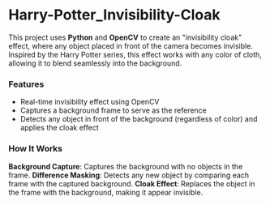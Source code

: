 # Harry-Potter_Invisibility-Cloak
This project uses **Python** and **OpenCV** to create an "invisibility cloak" effect, where any object placed in front of the camera becomes invisible. Inspired by the Harry Potter series, this effect works with any color of cloth, allowing it to blend seamlessly into the background.

### Features
- Real-time invisibility effect using OpenCV
- Captures a background frame to serve as the reference
- Detects any object in front of the background (regardless of color) and applies the cloak effect

### How It Works
**Background Capture**: Captures the background with no objects in the frame.
**Difference Masking**: Detects any new object by comparing each frame with the captured background.
**Cloak Effect**: Replaces the object in the frame with the background, making it appear invisible.
